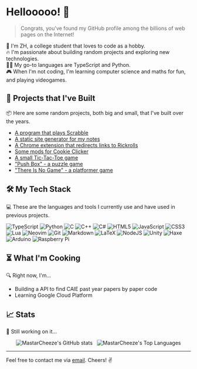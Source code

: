 # Hellooooo! 👋

> Congrats, you've found my GitHub profile among the billions of web pages on the Internet!

🧀 I'm ZH, a college student that loves to code as a hobby.\
🔥 I'm passionate about building random projects and exploring new technologies.\
👨‍💻 My go-to languages are TypeScript and Python.\
🎮 When I'm not coding, I'm learning computer science and maths for fun, and playing videogames.

## 🚀 Projects that I've Built

📦 Here are some random projects, both big and small, that I've built over the years.

- [A program that plays Scrabble](https://github.com/MastarCheeze/scrabble-solver)
- [A static site generator for my notes](https://github.com/MastarCheeze/notes)
- [A Chrome extension that redirects links to Rickrolls](https://github.com/MastarCheeze/link-is-rickroll)
- [Some mods for Cookie Clicker](https://github.com/MastarCheeze/cookie-clicker-mods)
- [A small Tic-Tac-Toe game](https://github.com/MastarCheeze/tictactoe)
- ["Push Box" - a puzzle game](https://github.com/MastarCheeze/PushBox)
- ["There Is No Game" - a platformer game](https://mastarcheeze.itch.io/there-is-no-game)

## 🛠️ My Tech Stack

💻 These are the languages and tools I currently use and have used in previous projects.

![TypeScript](https://img.shields.io/badge/typescript-%23007ACC.svg?style=for-the-badge&logo=typescript&logoColor=white)
![Python](https://img.shields.io/badge/python-3670A0?style=for-the-badge&logo=python&logoColor=ffdd54)
![C](https://img.shields.io/badge/c-%2300599C.svg?style=for-the-badge&logo=c&logoColor=white)
![C++](https://img.shields.io/badge/c++-%2300599C.svg?style=for-the-badge&logo=c%2B%2B&logoColor=white)
![C#](https://img.shields.io/badge/c%23-%23239120.svg?style=for-the-badge&logo=csharp&logoColor=white)
![HTML5](https://img.shields.io/badge/html5-%23E34F26.svg?style=for-the-badge&logo=html5&logoColor=white)
![JavaScript](https://img.shields.io/badge/javascript-%23323330.svg?style=for-the-badge&logo=javascript&logoColor=%23F7DF1E)
![CSS3](https://img.shields.io/badge/css3-%231572B6.svg?style=for-the-badge&logo=css3&logoColor=white)
![Lua](https://img.shields.io/badge/lua-%232C2D72.svg?style=for-the-badge&logo=lua&logoColor=white)
![Neovim](https://img.shields.io/badge/NeoVim-%2357A143.svg?&style=for-the-badge&logo=neovim&logoColor=white)
![Git](https://img.shields.io/badge/git-%23F05033.svg?style=for-the-badge&logo=git&logoColor=white)
![Markdown](https://img.shields.io/badge/markdown-%23000000.svg?style=for-the-badge&logo=markdown&logoColor=white)
![LaTeX](https://img.shields.io/badge/latex-%23008080.svg?style=for-the-badge&logo=latex&logoColor=white)
![NodeJS](https://img.shields.io/badge/node.js-6DA55F?style=for-the-badge&logo=node.js&logoColor=white)
![Unity](https://img.shields.io/badge/unity-%23000000.svg?style=for-the-badge&logo=unity&logoColor=white)
![Haxe](https://img.shields.io/badge/Haxe-EA8220?style=for-the-badge&logo=haxe&logoColor=white)
![Arduino](https://img.shields.io/badge/-Arduino-00979D?style=for-the-badge&logo=Arduino&logoColor=white)
![Raspberry Pi](https://img.shields.io/badge/-Raspberry_Pi-C51A4A?style=for-the-badge&logo=Raspberry-Pi)

## ⏳ What I'm Cooking

🔍 Right now, I'm...

- Building a API to find CAIE past year papers by paper code
- Learning Google Cloud Platform

## 📈 Stats

🤔 Still working on it...

<div align="center">
<img src="https://github-readme-stats.vercel.app/api?username=mastarcheeze&show_icons=true&theme=highcontrast&hide_title=true&rank_icon=github" alt="MastarCheeze's GitHub stats"></img>&nbsp;&nbsp;
<img src="https://github-readme-stats.vercel.app/api/top-langs/?username=mastarcheeze&layout=compact&show_icons=true&theme=highcontrast" alt="MastarCheeze's Top Languages"></img>
</div>

---

Feel free to contact me via [email](mailto:mon10180218@gmail.com). Cheers! ✌️
